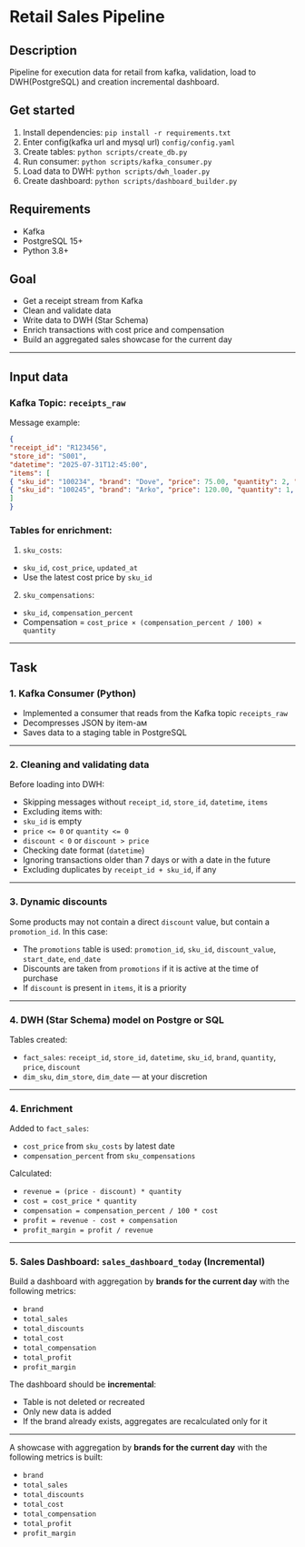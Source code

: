 # Retail Sales Pipeline

## Description

Pipeline for execution data for retail from kafka, validation, load to DWH(PostgreSQL) and creation incremental dashboard.

## Get started

1. Install dependencies: `pip install -r requirements.txt`
2. Enter config(kafka url and mysql url) `config/config.yaml`
3. Create tables: `python scripts/create_db.py`
4. Run consumer: `python scripts/kafka_consumer.py`
5. Load data to DWH: `python scripts/dwh_loader.py`
6. Create dashboard: `python scripts/dashboard_builder.py`

## Requirements

- Kafka
- PostgreSQL 15+
- Python 3.8+

## Goal

- Get a receipt stream from Kafka
- Clean and validate data
- Write data to DWH (Star Schema)
- Enrich transactions with cost price and compensation
- Build an aggregated sales showcase for the current day

---

## Input data

### Kafka Topic: `receipts_raw`

Message example:
```json
{
"receipt_id": "R123456",
"store_id": "S001",
"datetime": "2025-07-31T12:45:00",
"items": [
{ "sku_id": "100234", "brand": "Dove", "price": 75.00, "quantity": 2, "discount": 10.0 },
{ "sku_id": "100245", "brand": "Arko", "price": 120.00, "quantity": 1, "discount": 0.0 }
]
}
```

### Tables for enrichment:

1. `sku_costs`:
- `sku_id`, `cost_price`, `updated_at`
- Use the latest cost price by `sku_id`

2. `sku_compensations`:
- `sku_id`, `compensation_percent`
- Compensation = `cost_price × (compensation_percent / 100) × quantity`

---

## Task

### 1. Kafka Consumer (Python)
- Implemented a consumer that reads from the Kafka topic `receipts_raw`
- Decompresses JSON by item-ам
- Saves data to a staging table in PostgreSQL

---

### 2. Cleaning and validating data

Before loading into DWH:

- Skipping messages without `receipt_id`, `store_id`, `datetime`, `items`
- Excluding items with:
- `sku_id` is empty
- `price <= 0` or `quantity <= 0`
- `discount < 0` or `discount > price`
- Checking date format (`datetime`)
- Ignoring transactions older than 7 days or with a date in the future
- Excluding duplicates by `receipt_id + sku_id`, if any

---

### 3. Dynamic discounts

Some products may not contain a direct `discount` value, but contain a `promotion_id`.
In this case:
- The `promotions` table is used: `promotion_id`, `sku_id`, `discount_value`, `start_date`, `end_date`
- Discounts are taken from `promotions` if it is active at the time of purchase
- If `discount` is present in `items`, it is a priority

---

### 4. DWH (Star Schema) model on Postgre or SQL

Tables created:
- `fact_sales`: `receipt_id`, `store_id`, `datetime`, `sku_id`, `brand`, `quantity`, `price`, `discount`
- `dim_sku`, `dim_store`, `dim_date` — at your discretion

---

### 4. Enrichment

Added to `fact_sales`:
- `cost_price` from `sku_costs` by latest date
- `compensation_percent` from `sku_compensations`

Calculated:
- `revenue = (price - discount) * quantity`
- `cost = cost_price * quantity`
- `compensation = compensation_percent / 100 * cost`
- `profit = revenue - cost + compensation`
- `profit_margin = profit / revenue`

---

### 5. Sales Dashboard: `sales_dashboard_today` (Incremental)

Build a dashboard with aggregation by **brands for the current day** with the following metrics:
- `brand`
- `total_sales`
- `total_discounts`
- `total_cost`
- `total_compensation`
- `total_profit`
- `profit_margin`

The dashboard should be **incremental**:
- Table is not deleted or recreated
- Only new data is added
- If the brand already exists, aggregates are recalculated only for it

---

A showcase with aggregation by **brands for the current day** with the following metrics is built:
- `brand`
- `total_sales`
- `total_discounts`
- `total_cost`
- `total_compensation`
- `total_profit`
- `profit_margin`
